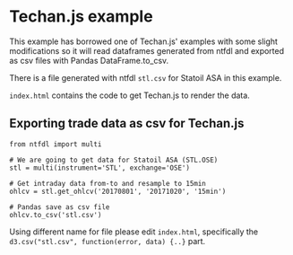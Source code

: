 # Techan.js example

This example has borrowed one of Techan.js' examples with some slight modifications so it will read dataframes generated from ntfdl and exported as csv files with Pandas DataFrame.to_csv.

There is a file generated with ntfdl `stl.csv` for Statoil ASA in this example.

`index.html` contains the code to get Techan.js to render the data.


## Exporting trade data as csv for Techan.js

```
from ntfdl import multi

# We are going to get data for Statoil ASA (STL.OSE)
stl = multi(instrument='STL', exchange='OSE')

# Get intraday data from-to and resample to 15min
ohlcv = stl.get_ohlcv('20170801', '20171020', '15min')

# Pandas save as csv file
ohlcv.to_csv('stl.csv')
```

Using different name for file please edit `index.html`, specifically the `d3.csv("stl.csv", function(error, data) {..}` part.
